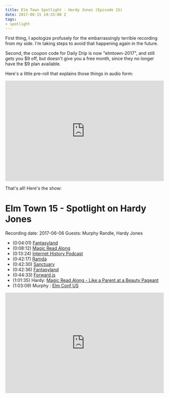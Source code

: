 ```yaml
---
title: Elm Town Spotlight - Hardy Jones (Episode 15)
date: 2017-06-15 19:33:00 Z
tags:
- spotlight
---
```


First thing, I apologize profusely for the embarrassingly terrible recording from my side. I'm taking steps to avoid that happening again in the future.

Second, the coupon code for Daily Drip is now "elmtown-2017", and still gets you $9 off, but doesn't give you a free month, since they no longer have the $9 plan available.

Here's a little pre-roll that explains those things in audio form:

<iframe src="https://cast.rocks/player/6039/Elm-Town-15---Preroll.mp3?episodeTitle=Elm%20Town%2015%20-%20Preroll%20and%20Correction&podcastTitle=Elm%20Town&episodeDate=June%2015th%2C%202017&imageURL=https%3A%2F%2Fcast.rocks%2Fhosting%2F6039%2Ffeeds%2F8YSE5.jpg&itunesLink=https%3A%2F%2Fitunes.apple.com%2Fus%2Fpodcast%2Felm-town%2Fid1158047037%3Fmt%3D2" style="border: none; min-height: 265px; max-height: 320px; max-width: 558px; min-width: 270px; width: 100%; height: 100%;" scrollbars="no"></iframe>

That's all! Here's the show:

# Elm Town 15 - Spotlight on Hardy Jones

Recording date: 2017-06-06
Guests: Murphy Randle, Hardy Jones

- (0:04:01) [Fantasyland](https://github.com/fantasyland/fantasy-land)
- (0:08:12) [Magic Read Along](http://www.magicreadalong.com)
- (0:13:24) [Internet History Podcast](http://www.internethistorypodcast.com/)
- (0:42:17) [Ramda](http://ramdajs.com/)
- (0:42:30) [Sanctuary](https://github.com/sanctuary-js/sanctuary)
- (0:42:36) [Fantasyland](https://github.com/fantasyland/fantasy-land)
- (0:44:33) [Forward.js](https://forwardjs.com/)
- (1:01:35) Hardy: [Magic Read Along  - Like a Parent at a Beauty Pageant](http://www.magicreadalong.com/episode/53)
- (1:03:09) Murphy : [Elm Conf US](https://www.elm-conf.us/)

<iframe src="https://cast.rocks/player/6039/Elm-Town-15---Spotlight-on-Hardy-Jones.mp3?episodeTitle=Elm%20Town%2015%20-%20Spotlight%20on%20Hardy%20Jones&podcastTitle=Elm%20Town&episodeDate=June%2015th%2C%202017&imageURL=https%3A%2F%2Fcast.rocks%2Fhosting%2F6039%2Ffeeds%2F8YSE5.jpg&itunesLink=https%3A%2F%2Fitunes.apple.com%2Fus%2Fpodcast%2Felm-town%2Fid1158047037%3Fmt%3D2" style="border: none; min-height: 265px; max-height: 320px; max-width: 558px; min-width: 270px; width: 100%; height: 100%;" scrollbars="no"></iframe>
